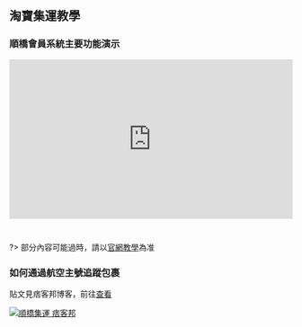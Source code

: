 ## 淘寶集運教學

### 順橋會員系統主要功能演示
<div style="max-width:640px; margin:0 auto 10px;" >
<div 
style="position: relative; 
width:100%;
padding-bottom:56.25%; 
height:0;">
<!-- <iframe style="position: absolute;top: 0;left: 0;width: 100%;height: 100%;"  src="https://youtu.be/54gOLK9Al1A" frameborder="0" allowfullscreen></iframe>
<iframe width="560" height="315" src="https://www.youtube.com/embed/waujsHpTUII" frameborder="0" allow="accelerometer; autoplay; encrypted-media; gyroscope; picture-in-picture" allowfullscreen></iframe> -->

<iframe style="position: absolute;top: 0;left: 0;width: 100%;height: 100%;" src="https://www.youtube.com/embed/54gOLK9Al1A" frameborder="0" allow="accelerometer; autoplay; encrypted-media; gyroscope; picture-in-picture" allowfullscreen></iframe>

</div>
</div>
<br />

?> 部分內容可能過時，請以[官網教學](http://www.soarsq.com/guide.html)為准


### 如何通過航空主號追蹤包裹

貼文見痞客邦博客，前往[查看](http://colinnie.pixnet.net/blog/post/280207552)

[![順橋集運 痞客邦](https://pic.pimg.tw/colinnie/1553046340-4270830117_n.png "通過空運主單號跟蹤集運包裹")](http://colinnie.pixnet.net/blog/post/280207552)
